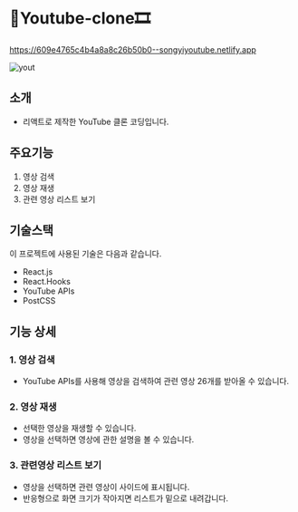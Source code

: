 # 💓Youtube-clone🎞
https://609e4765c4b4a8a8c26b50b0--songyiyoutube.netlify.app

![yout](https://user-images.githubusercontent.com/81962246/118257854-13a72480-b4ea-11eb-830a-f5f571adc672.gif)

## 소개
- 리액트로 제작한 YouTube 클론 코딩입니다.

## 주요기능
1. 영상 검색
2. 영상 재생
3. 관련 영상 리스트 보기


## 기술스택
이 프로젝트에 사용된 기술은 다음과 같습니다.
- React.js
- React.Hooks 
- YouTube APIs
- PostCSS

## 기능 상세
### 1. 영상 검색
- YouTube APIs를 사용해 영상을 검색하여 관련 영상 26개를 받아올 수 있습니다.


### 2. 영상 재생
- 선택한 영상을 재생할 수 있습니다.
- 영상을 선택하면 영상에 관한 설명을 볼 수 있습니다.

### 3. 관련영상 리스트 보기
- 영상을 선택하면 관련 영상이 사이드에 표시됩니다.
- 반응형으로 화면 크기가 작아지면 리스트가 밑으로 내려갑니다.

